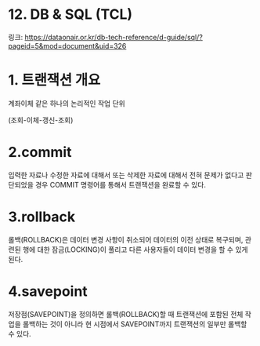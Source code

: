 # 12. DB & SQL (TCL)

링크: https://dataonair.or.kr/db-tech-reference/d-guide/sql/?pageid=5&mod=document&uid=326

# **1. 트랜잭션 개요**

계좌이체 같은 하나의 논리적인 작업 단위 

(조회-이체-갱신-조회)

# 2.commit

입력한 자료나 수정한 자료에 대해서 또는 삭제한 자료에 대해서 전혀 문제가 없다고 판단되었을 경우 COMMIT 명령어를 통해서 트랜잭션을 완료할 수 있다.

# 3.rollback

롤백(ROLLBACK)은 데이터 변경 사항이 취소되어 데이터의 이전 상태로 복구되며, 관련된 행에 대한 잠금(LOCKING)이 풀리고 다른 사용자들이 데이터 변경을 할 수 있게 된다.

# 4.savepoint

저장점(SAVEPOINT)을 정의하면 롤백(ROLLBACK)할 때 트랜잭션에 포함된 전체 작업을 롤백하는 것이 아니라 현 시점에서 SAVEPOINT까지 트랜잭션의 일부만 롤백할 수 있다.